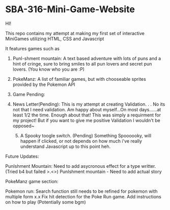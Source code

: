 # SBA-316-Mini-Game-Website

HI!

This repo contains my attempt at making my first set of interactive MiniGames
utilizing HTML, CSS and Javascript

It features games such as

1. PunI-shment mountain:
   A text based adventure with lots of puns and a hint of cringe, sure to bring smiles to all
   pun lovers and secret pun lovers. (You know who you are :P)

2. PokeManz: A list of familiar games, but with chooseable sprites provided by the Pokemon API

3. Game Pending:

4. News Letter(Pending):
   This is my attempt at creating Validation. . .
   No its not that I need validation. Am happy about myself...On most days......at least 1/2 the time.
   Enough about that!
   This was simply a requirment for my project!
   But if you want to give me positive Validation I wouldn't be opposed~

   5. A Spooky toogle switch. (Pending)
      Something Spoooooky, will happen if clicked, or not
      depends on how much i've really understand Javascript up to this point heh.

Future Updates:

PunIshment Mountain:
Need to add asycronous effect for a type writter. (Tried b4 but failed >.<>)
PunIshment mountain - Need to add actual story

PokeManz game section:

Pokemon run:
Search function still needs to be refined for pokemon with multiple form x.x
Fix hit detection for the Poke Run game.
Add instructions on how to play
(Potentially some bgm)
